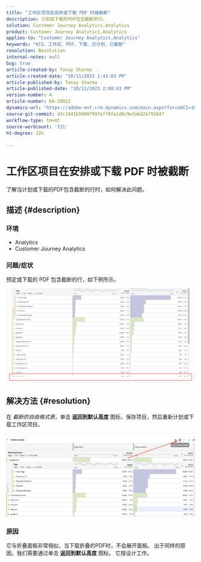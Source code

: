 ```yaml
---
title: "工作区项目在安排或下载 PDF 时被截断"
description: 计划或下载的PDF包含截断的行。
solution: Customer Journey Analytics,Analytics
product: Customer Journey Analytics,Analytics
applies-to: "Customer Journey Analytics,Analytics"
keywords: "KCS、工作区、PDF、下载、已计划、已截断"
resolution: Resolution
internal-notes: null
bug: true
article-created-by: Tanay Sharma .
article-created-date: "10/11/2023 1:43:03 PM"
article-published-by: Tanay Sharma .
article-published-date: "10/11/2023 2:08:43 PM"
version-number: 4
article-number: KA-20022
dynamics-url: "https://adobe-ent.crm.dynamics.com/main.aspx?forceUCI=1&pagetype=entityrecord&etn=knowledgearticle&id=17267216-3c68-ee11-9ae7-6045bd0063aa"
source-git-commit: d3c1841b50007997aff8fa1d0c9e3a6d2b791647
workflow-type: tm+mt
source-wordcount: '131'
ht-degree: 32%

---
```


# 工作区项目在安排或下载 PDF 时被截断


了解当计划或下载的PDF包含截断的行时，如何解决此问题。

## 描述 {#description}


### 环境

- Analytics
- Customer Journey Analytics




### 问题/症状

预定或下载的 PDF 包含截断的行，如下例所示。


![](assets/___18267216-3c68-ee11-9ae7-6045bd0063aa___.png)


## 解决方法 {#resolution}


在 *截断的自由格式表*，单击 <b>返回到默认高度</b> 图标，保存项目，然后重新计划或下载工作区项目。

![](assets/e9fea250-d7fc-ec11-82e5-000d3a3b090d.png)

### 原因

它与折叠面板非常相似，当下载折叠的PDF时，不会展开面板。
出于同样的原因，我们需要通过单击 <b>返回到默认高度</b> 图标。 它按设计工作。
